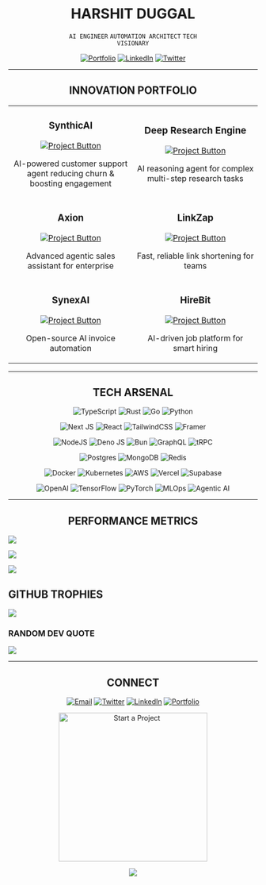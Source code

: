 <!-- HYPER-MODERN DEVELOPER PROFILE -->

<div align="center">

# HARSHIT DUGGAL

<code>AI ENGINEER</code> <code>AUTOMATION ARCHITECT</code> <code>TECH VISIONARY</code>

[![Portfolio](https://img.shields.io/badge/PORTFOLIO-%23000000.svg?style=flat-square&logo=vercel&logoColor=white)](https://harshitduggal.dev)
[![LinkedIn](https://img.shields.io/badge/LINKEDIN-%230077B5.svg?style=flat-square&logo=linkedin&logoColor=white)](https://linkedin.com/in/harshitduggal)
[![Twitter](https://img.shields.io/badge/TWITTER-%231DA1F2.svg?style=flat-square&logo=twitter&logoColor=white)](https://twitter.com/harshitduggal)

</div>

---

<div align="center">

## INNOVATION PORTFOLIO

</div>

<table>
<tr>
<td width="50%">
<h3 align="center">SynthicAI</h3>
<div align="center">
<a href="https://synthicai.com" target="_blank">
<img src="https://img.shields.io/badge/VIEW_PROJECT-%2320232a.svg?style=for-the-badge&logo=react&logoColor=%2361DAFB" alt="Project Button"/>
</a>
<p>AI-powered customer support agent reducing churn & boosting engagement</p>
</div>
</td>
<td width="50%">
<h3 align="center">Deep Research Engine</h3>
<div align="center">
<a href="https://blaze-labs.vercel.app" target="_blank">
<img src="https://img.shields.io/badge/VIEW_PROJECT-%23000000.svg?style=for-the-badge&logo=vercel&logoColor=white" alt="Project Button"/>
</a>
<p>AI reasoning agent for complex multi-step research tasks</p>
</div>
</td>
</tr>

<tr>
<td width="50%">
<h3 align="center">Axion</h3>
<div align="center">
<a href="https://axionai.vercel.app" target="_blank">
<img src="https://img.shields.io/badge/VIEW_PROJECT-%23F24E1E.svg?style=for-the-badge&logo=figma&logoColor=white" alt="Project Button"/>
</a>
<p>Advanced agentic sales assistant for enterprise</p>
</div>
</td>
<td width="50%">
<h3 align="center">LinkZap</h3>
<div align="center">
<a href="https://linkzap.vercel.app" target="_blank">
<img src="https://img.shields.io/badge/VIEW_PROJECT-%23FF6F00.svg?style=for-the-badge&logo=firebase&logoColor=white" alt="Project Button"/>
</a>
<p>Fast, reliable link shortening for teams</p>
</div>
</td>
</tr>

<tr>
<td width="50%">
<h3 align="center">SynexAI</h3>
<div align="center">
<a href="https://synexai.in" target="_blank">
<img src="https://img.shields.io/badge/VIEW_PROJECT-%23009485.svg?style=for-the-badge&logo=chakraui&logoColor=white" alt="Project Button"/>
</a>
<p>Open-source AI invoice automation</p>
</div>
</td>
<td width="50%">
<h3 align="center">HireBit</h3>
<div align="center">
<a href="https://hirebit.site" target="_blank">
<img src="https://img.shields.io/badge/VIEW_PROJECT-%235C2D91.svg?style=for-the-badge&logo=microsoft&logoColor=white" alt="Project Button"/>
</a>
<p>AI-driven job platform for smart hiring</p>
</div>
</td>
</tr>
</table>

---

<div align="center">

## TECH ARSENAL

</div>

<div align="center">

![TypeScript](https://img.shields.io/badge/typescript-%23007ACC.svg?style=flat-square&logo=typescript&logoColor=white)
![Rust](https://img.shields.io/badge/rust-%23000000.svg?style=flat-square&logo=rust&logoColor=white)
![Go](https://img.shields.io/badge/go-%2300ADD8.svg?style=flat-square&logo=go&logoColor=white)
![Python](https://img.shields.io/badge/python-%233776AB.svg?style=flat-square&logo=python&logoColor=white)

![Next JS](https://img.shields.io/badge/Next.js_15.2-%23000000.svg?style=flat-square&logo=next.js&logoColor=white)
![React](https://img.shields.io/badge/react_19-%2320232a.svg?style=flat-square&logo=react&logoColor=%2361DAFB)
![TailwindCSS](https://img.shields.io/badge/tailwindcss-%2338B2AC.svg?style=flat-square&logo=tailwind-css&logoColor=white)
![Framer](https://img.shields.io/badge/framer_motion-%23black.svg?style=flat-square&logo=framer&logoColor=blue)

![NodeJS](https://img.shields.io/badge/node.js-%2343853D.svg?style=flat-square&logo=node.js&logoColor=white)
![Deno JS](https://img.shields.io/badge/deno-%23000000.svg?style=flat-square&logo=deno&logoColor=white)
![Bun](https://img.shields.io/badge/bun-%23000000.svg?style=flat-square&logo=bun&logoColor=white)
![GraphQL](https://img.shields.io/badge/-GraphQL-E10098?style=flat-square&logo=graphql&logoColor=white)
![tRPC](https://img.shields.io/badge/trpc-%232596BE.svg?style=flat-square&logo=trpc&logoColor=white)

![Postgres](https://img.shields.io/badge/postgres-%23316192.svg?style=flat-square&logo=postgresql&logoColor=white)
![MongoDB](https://img.shields.io/badge/MongoDB-%234ea94b.svg?style=flat-square&logo=mongodb&logoColor=white)
![Redis](https://img.shields.io/badge/redis-%23DD0031.svg?style=flat-square&logo=redis&logoColor=white)

![Docker](https://img.shields.io/badge/docker-%230db7ed.svg?style=flat-square&logo=docker&logoColor=white)
![Kubernetes](https://img.shields.io/badge/kubernetes-%23326ce5.svg?style=flat-square&logo=kubernetes&logoColor=white)
![AWS](https://img.shields.io/badge/AWS-%23FF9900.svg?style=flat-square&logo=amazon-aws&logoColor=white)
![Vercel](https://img.shields.io/badge/vercel-%23000000.svg?style=flat-square&logo=vercel&logoColor=white)
![Supabase](https://img.shields.io/badge/Supabase-3ECF8E?style=flat-square&logo=supabase&logoColor=white)

![OpenAI](https://img.shields.io/badge/OpenAI-%23412991.svg?style=flat-square&logo=openai&logoColor=white)
![TensorFlow](https://img.shields.io/badge/TensorFlow-%23FF6F00.svg?style=flat-square&logo=TensorFlow&logoColor=white)
![PyTorch](https://img.shields.io/badge/PyTorch-%23EE4C2C.svg?style=flat-square&logo=PyTorch&logoColor=white)
![MLOps](https://img.shields.io/badge/MLOps-%23025E8C.svg?style=flat-square&logo=ethereum&logoColor=white)
![Agentic AI](https://img.shields.io/badge/Agentic_AI-%23000000.svg?style=flat-square&logo=ai&logoColor=white)

</div>

---

<div align="center">

## PERFORMANCE METRICS

</div>

![](https://github-readme-stats.vercel.app/api?username=duggal1&theme=ambient_gradient&hide_border=false&include_all_commits=true&count_private=true)

![](https://nirzak-streak-stats.vercel.app/?user=duggal1&theme=ambient_gradient&hide_border=false)

![](https://github-readme-stats.vercel.app/api/top-langs/?username=duggal1&theme=ambient_gradient&hide_border=false&include_all_commits=true&count_private=true&layout=compact)

## GITHUB TROPHIES

![](https://github-profile-trophy.vercel.app/?username=duggal1&theme=ambient_gradient&no-frame=false&no-bg=false&margin-w=4)

### RANDOM DEV QUOTE

![](https://quotes-github-readme.vercel.app/api?type=vetical&theme=light)

---

<div align="center">

## CONNECT

[![Email](https://img.shields.io/badge/EMAIL-%23D14836.svg?style=for-the-badge&logo=gmail&logoColor=white)](mailto:harshitduggal29@gmail.com)
[![Twitter](https://img.shields.io/badge/TWITTER-%231DA1F2.svg?style=for-the-badge&logo=Twitter&logoColor=white)](https://twitter.com/harshitduggal5)
[![LinkedIn](https://img.shields.io/badge/LINKEDIN-%230077B5.svg?style=for-the-badge&logo=linkedin&logoColor=white)](https://linkedin.com/in/harshitduggal)
[![Portfolio](https://img.shields.io/badge/PORTFOLIO-%23000000.svg?style=for-the-badge&logo=vercel&logoColor=white)](https://harshitduggal.dev)

<a href="mailto:harshitduggal29@gmail.com">
  <img src="https://img.shields.io/badge/START_A_PROJECT-%23000000.svg?style=for-the-badge&labelColor=black&color=58A6FF" alt="Start a Project" width="300"/>
</a>

[![](https://visitcount.itsvg.in/api?id=duggal1&icon=0&color=0)](https://visitcount.itsvg.in)

</div>

<!-- Proudly created with enhanced MDX styling -->

